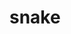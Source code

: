 <html>
  <head>
    <title>snake</title>
    <link rel="stylesheet" href="style.css" />
  </head>

  <body>
    <div id="wrapper">
      <h1>snake</h1>
      <div id="holder"></div>
    </div>
  </body>

  <script src="./app.js"></script>
</html>
